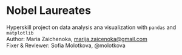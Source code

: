 # Nobel Laureates
Hyperskill project on data analysis ana visualization with `pandas` and `matplotlib`  
Author: Maria Zaichenoka, marija.zaicenoka@gmail.com  
Fixer & Reviewer: Sofia Molotkova, @molotkova
